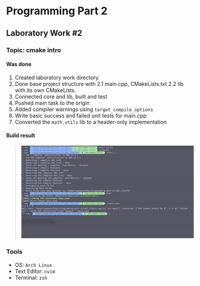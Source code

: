 # Programming Part 2

## Laboratory Work #2

### Topic: cmake intro

#### Was done

1. Created laboratory work directory
2. Done base project structure with
   2.1 main.cpp, CMakeLists.txt
   2.2 lib with its own CMakeLists.
3. Connected core and lib, built and test
4. Pushed main task to the origin
5. Added compiler warnings using `target_compile_options`
6. Write basic success and failed unit tests for main.cpp
7. Converted the `math_utils` lib to a header-only implementation

#### Build result

> ![Build](assets/build_output.png)

### Tools

- OS: `Arch Linux`
- Text Editor: `nvim`
- Terminal: `zsh`
